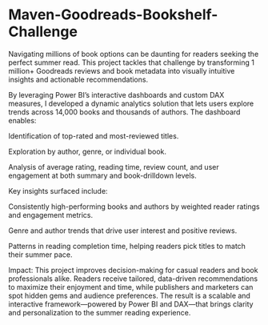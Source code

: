 # Maven-Goodreads-Bookshelf-Challenge

Navigating millions of book options can be daunting for readers seeking the perfect summer read. This project tackles that challenge by transforming 1 million+ Goodreads reviews and book metadata into visually intuitive insights and actionable recommendations.

By leveraging Power BI’s interactive dashboards and custom DAX measures, I developed a dynamic analytics solution that lets users explore trends across 14,000 books and thousands of authors. The dashboard enables:

Identification of top-rated and most-reviewed titles.

Exploration by author, genre, or individual book.

Analysis of average rating, reading time, review count, and user engagement at both summary and book-drilldown levels.

Key insights surfaced include:

Consistently high-performing books and authors by weighted reader ratings and engagement metrics.

Genre and author trends that drive user interest and positive reviews.

Patterns in reading completion time, helping readers pick titles to match their summer pace.

Impact:
This project improves decision-making for casual readers and book professionals alike. Readers receive tailored, data-driven recommendations to maximize their enjoyment and time, while publishers and marketers can spot hidden gems and audience preferences. The result is a scalable and interactive framework—powered by Power BI and DAX—that brings clarity and personalization to the summer reading experience.
